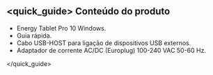 ## <quick_guide> Conteúdo do produto

* Energy Tablet Pro 10 Windows. 
* Guia rápida. 
* Cabo USB-HOST para ligação de dispositivos USB externos. 
* Adaptador de corrente AC/DC (Europlug) 100-240 VAC 50-60 Hz. 


</quick_guide>
